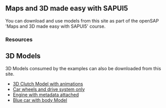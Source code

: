 ## Maps and 3D made easy with SAPUI5

You can download and use models from this site as part of the openSAP 'Maps and 3D made easy with SAPUI5' course. 

### Resources
## 3D Models

3D Models consumed by the examples can also be downloaded from this site.

<ul>
    <li><a href="https://sapvisualbusiness.github.io/openSAP/Models/Clutch.vds">3D Clutch Model with animations</a></li>
    <li><a href="https://sapvisualbusiness.github.io/openSAP/Models/sap_car_drive_system_good.vds">Car wheels and drive system only</a></li>
    <li><a href="https://sapvisualbusiness.github.io/openSAP/Models/Boxermotor_4cyl_Standard_Metadata.vds">Engine with metadata attached</a></li>
    <li><a href="https://sapvisualbusiness.github.io/openSAP/Models/sap_car_opt.vds">Blue car with body Model</a></li>
</ul>

